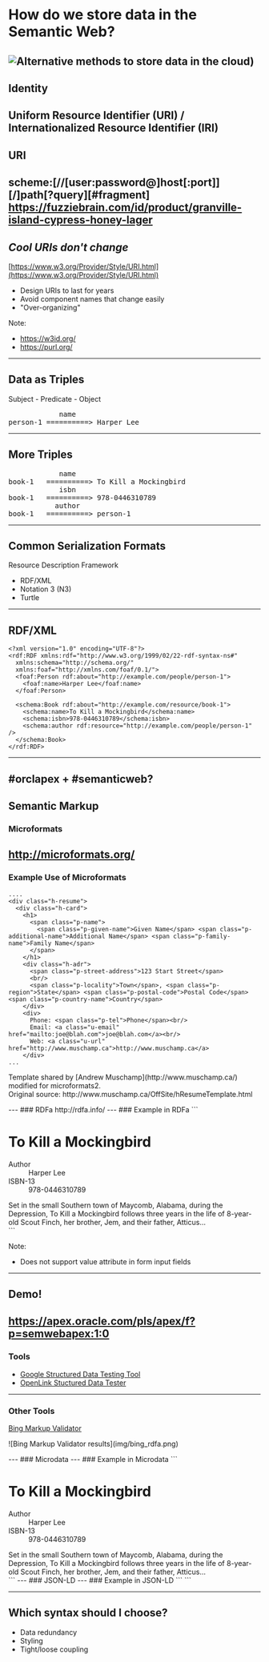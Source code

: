 # How do we store data in the Semantic Web?
![Alternative methods to store data in the cloud)](private/img/SlingShotData-CloudTweaks-011.jpg) <!-- .element:  style="max-height: 45vh;" -->
---
## Identity
Uniform Resource Identifier (URI) / Internationalized Resource Identifier (IRI)
---
## URI
scheme:[//[user:password@]host[:port]][/]path[?query][#fragment] <br>
https://fuzziebrain.com/id/product/granville-island-cypress-honey-lager <!-- .element: class="fragment" data-fragment-index="1" -->
---
## *Cool URIs don't change*
[https://www.w3.org/Provider/Style/URI.html](https://www.w3.org/Provider/Style/URI.html)  <!-- .element: target="_blank" -->
- Design URIs to last for years <!-- .element: class="fragment" data-fragment-index="1" -->
- Avoid component names that change easily <!-- .element: class="fragment" data-fragment-index="2" -->
- "Over-organizing" <!-- .element: class="fragment" data-fragment-index="3" -->

Note:
* https://w3id.org/
* https://purl.org/
---
## Data as Triples
Subject - Predicate - Object
<pre>
            name
person-1 ==========> Harper Lee
</pre> <!-- .element: class="fragment" style="font-size: 1em; display: flex; justify-content: center; align-items: center; padding: 2em;" -->
---
## More Triples
<pre>
            name
book-1   ==========> To Kill a Mockingbird
            isbn
book-1   ==========> 978-0446310789
           author
book-1   ==========> person-1
</pre> <!-- .element: style="font-size: 1em; display: flex; justify-content: center; align-items: center; padding: 2em;" -->

---
## Common Serialization Formats
Resource Description Framework
- RDF/XML <!-- .element: class="fragment" data-fragment-index="1" -->
- Notation 3 (N3) <!-- .element: class="fragment" data-fragment-index="1" -->
- Turtle <!-- .element: class="fragment" data-fragment-index="1" -->
---
## RDF/XML
```
<?xml version="1.0" encoding="UTF-8"?>
<rdf:RDF xmlns:rdf="http://www.w3.org/1999/02/22-rdf-syntax-ns#"
  xmlns:schema="http://schema.org/"
  xmlns:foaf="http://xmlns.com/foaf/0.1/">
  <foaf:Person rdf:about="http://example.com/people/person-1">
    <foaf:name>Harper Lee</foaf:name>
  </foaf:Person>

  <schema:Book rdf:about="http://example.com/resource/book-1">
    <schema:name>To Kill a Mockingbird</schema:name>
    <schema:isbn>978-0446310789</schema:isbn>
    <schema:author rdf:resource="http://example.com/people/person-1" />
  </schema:Book>
</rdf:RDF>
```
---
## #orclapex + #semanticweb?
Semantic Markup<!-- .element: class="fragment" data-fragment-index="1" -->
---
### Microformats
http://microformats.org/
---
### Example Use of Microformats
```
....
<div class="h-resume">
  <div class="h-card">
    <h1>
      <span class="p-name">
        <span class="p-given-name">Given Name</span> <span class="p-additional-name">Additional Name</span> <span class="p-family-name">Family Name</span>
      </span>
    </h1>
    <div class="h-adr">
      <span class="p-street-address">123 Start Street</span>
      <br/>
      <span class="p-locality">Town</span>, <span class="p-region">State</span> <span class="p-postal-code">Postal Code</span> <span class="p-country-name">Country</span>
    </div>
    <div>
      Phone: <span class="p-tel">Phone</span><br/>
      Email: <a class="u-email" href="mailto:joe@blah.com">joe@blah.com</a><br/>
      Web: <a class="u-url" href="http://www.muschamp.ca">http://www.muschamp.ca</a>
    </div>
...   
```
<p>Template shared by [Andrew Muschamp](http://www.muschamp.ca/)<!-- .element: target="_blank" --> modified for microformats2.<br>Original source: http://www.muschamp.ca/OffSite/hResumeTemplate.html<!-- .element: target="_blank" --></p><!-- .element: style="font-size: 0.6em; list-style: none;" -->
---
### RDFa
http://rdfa.info/
---
### Example in RDFa
```
<div vocab="http://schema.org/" resource="#82798" typeof="Book">
  <h1 property="name">To Kill a Mockingbird</h1>
  <div>
    <dl>
      <dt>Author</dt>
      <dd property="author" typeof="Person" resource="#HarperLee">
        <span property="name">Harper Lee</span>
      </dd>
      <dt>ISBN-13</dt>
      <dd property="isbn">978-0446310789</dd>
    </dl>
  </div>
  <div property="description">
    Set in the small Southern town of Maycomb, Alabama, during the
    Depression, To Kill a Mockingbird follows three years in the life of
    8-year-old Scout Finch, her brother, Jem, and their father, Atticus...
  </div>
</div>
```

Note:
* Does not support value attribute in form input fields
---
## Demo!
https://apex.oracle.com/pls/apex/f?p=semwebapex:1:0 <!-- .element: target="_blank" -->
---
### Tools
- [Google Structured Data Testing Tool](https://search.google.com/structured-data/testing-tool) <!-- .element: target="_blank" -->
- [OpenLink Stuctured Data Tester](https://github.com/openlink/structured-data-sniffer)<!-- .element: target="_blank" -->
---
### Other Tools
[Bing Markup Validator](http://www.bing.com/toolbox/markup-validator)<!-- .element: target="_blank" -->
<p>
![Bing Markup Validator results](img/bing_rdfa.png)<!-- .element: style="max-height: 65vh; border: 0; box-shadow: none; padding: 0 4em; font-size: 0.6em;" -->
</p>
---
### Microdata
---
### Example in Microdata
```
<div itemscope itemtype="http://schema.org/Book" itemid="#82798">
  <h1 itemprop="name">To Kill a Mockingbird</h1>
  <div>
    <dl>
      <dt>Author</dt>
      <dd itemprop="author" itemscope itemtype="http://schema.org/Person" itemid="#HarperLee">
        <span itemprop="name">Harper Lee</span>
      </dd>
      <dt>ISBN-13</dt>
      <dd itemprop="isbn">978-0446310789</dd>
    </dl>
  </div>
  <div itemprop="description">
    Set in the small Southern town of Maycomb, Alabama, during the
    Depression, To Kill a Mockingbird follows three years in the life of
    8-year-old Scout Finch, her brother, Jem, and their father, Atticus...
  </div>
</div>
```
---
### JSON-LD
---
### Example in JSON-LD
```
<script type="application/ld+json">
{
  "@context": "http://schema.org",
  "@id": "#82798",
  "@type": "Book",
  "name": "To Kill a Mockingbird",
  "author": {
    "@type": "Person",
    "@id": "#HarperLee",
    "name": "Harper Lee"
  },
  "isbn": "978-0446310789",
  "description": "Set in the small Southern town of Maycomb, Alabama, during the
                  Depression, To Kill a Mockingbird follows three years in the
                  life 8-year-old Scout Finch, her brother, Jem, and their
                  father, Atticus..."
}
</script>
```

---
## Which syntax should I choose?
- Data redundancy<!-- .element: class="fragment" data-fragment-index="1" -->
- Styling<!-- .element: class="fragment" data-fragment-index="1" -->
- Tight/loose coupling<!-- .element: class="fragment" data-fragment-index="1" -->
